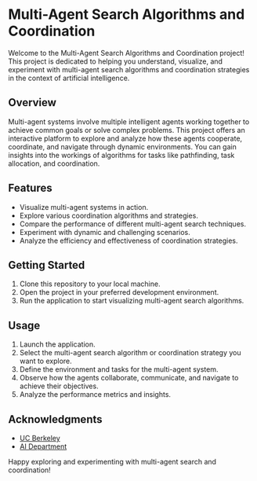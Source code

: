 # Multi-Agent Search Algorithms and Coordination

Welcome to the Multi-Agent Search Algorithms and Coordination project! This project is dedicated to helping you understand, visualize, and experiment with multi-agent search algorithms and coordination strategies in the context of artificial intelligence.

## Overview

Multi-agent systems involve multiple intelligent agents working together to achieve common goals or solve complex problems. This project offers an interactive platform to explore and analyze how these agents cooperate, coordinate, and navigate through dynamic environments. You can gain insights into the workings of algorithms for tasks like pathfinding, task allocation, and coordination.

## Features

- Visualize multi-agent systems in action.
- Explore various coordination algorithms and strategies.
- Compare the performance of different multi-agent search techniques.
- Experiment with dynamic and challenging scenarios.
- Analyze the efficiency and effectiveness of coordination strategies.

## Getting Started

1. Clone this repository to your local machine.
2. Open the project in your preferred development environment.
3. Run the application to start visualizing multi-agent search algorithms.

## Usage

1. Launch the application.
2. Select the multi-agent search algorithm or coordination strategy you want to explore.
3. Define the environment and tasks for the multi-agent system.
4. Observe how the agents collaborate, communicate, and navigate to achieve their objectives.
5. Analyze the performance metrics and insights.


## Acknowledgments

- [UC Berkeley](https://www.berkeley.edu/)
- [AI Department](https://www.ai.berkeley.edu/)

Happy exploring and experimenting with multi-agent search and coordination!
